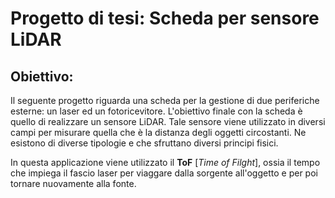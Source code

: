 # Progetto di tesi: **Scheda per sensore LiDAR**

## Obiettivo:

Il seguente progetto riguarda una scheda per la gestione di due periferiche esterne: un laser ed un fotoricevitore.
L'obiettivo finale con la scheda è quello di realizzare un sensore LiDAR. Tale sensore viene utilizzato in diversi campi per misurare quella che è la distanza degli oggetti circostanti. Ne esistono di diverse tipologie e che sfruttano diversi principi fisici.

In questa applicazione viene utilizzato il **ToF** [*Time of Filght*], ossia il tempo che impiega il fascio laser per viaggare dalla sorgente all'oggetto e per poi tornare nuovamente alla fonte.

